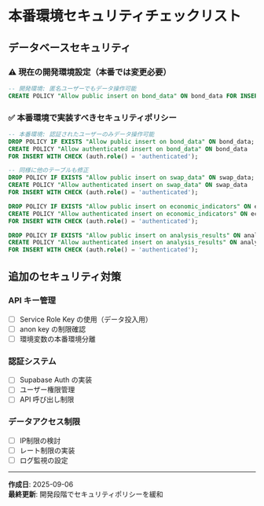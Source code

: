 # 本番環境セキュリティチェックリスト

## データベースセキュリティ

### ⚠️ 現在の開発環境設定（本番では変更必要）
```sql
-- 開発環境: 匿名ユーザーでもデータ操作可能
CREATE POLICY "Allow public insert on bond_data" ON bond_data FOR INSERT WITH CHECK (true);
```

### ✅ 本番環境で実装すべきセキュリティポリシー
```sql
-- 本番環境: 認証されたユーザーのみデータ操作可能
DROP POLICY IF EXISTS "Allow public insert on bond_data" ON bond_data;
CREATE POLICY "Allow authenticated insert on bond_data" ON bond_data 
FOR INSERT WITH CHECK (auth.role() = 'authenticated');

-- 同様に他のテーブルも修正
DROP POLICY IF EXISTS "Allow public insert on swap_data" ON swap_data;
CREATE POLICY "Allow authenticated insert on swap_data" ON swap_data 
FOR INSERT WITH CHECK (auth.role() = 'authenticated');

DROP POLICY IF EXISTS "Allow public insert on economic_indicators" ON economic_indicators;
CREATE POLICY "Allow authenticated insert on economic_indicators" ON economic_indicators 
FOR INSERT WITH CHECK (auth.role() = 'authenticated');

DROP POLICY IF EXISTS "Allow public insert on analysis_results" ON analysis_results;
CREATE POLICY "Allow authenticated insert on analysis_results" ON analysis_results 
FOR INSERT WITH CHECK (auth.role() = 'authenticated');
```

## 追加のセキュリティ対策

### API キー管理
- [ ] Service Role Key の使用（データ投入用）
- [ ] anon key の制限確認
- [ ] 環境変数の本番環境分離

### 認証システム
- [ ] Supabase Auth の実装
- [ ] ユーザー権限管理
- [ ] API 呼び出し制限

### データアクセス制限
- [ ] IP制限の検討
- [ ] レート制限の実装
- [ ] ログ監視の設定

---
**作成日**: 2025-09-06  
**最終更新**: 開発段階でセキュリティポリシーを緩和